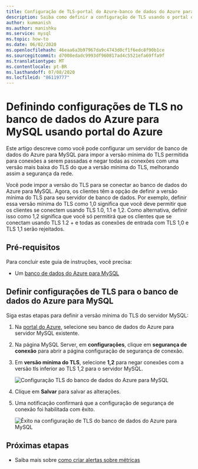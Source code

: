 ```yaml
---
title: Configuração de TLS-portal do Azure-banco de dados do Azure para MySQL
description: Saiba como definir a configuração de TLS usando o portal do Azure para o banco de dados do Azure para MySQL
author: kummanish
ms.author: manishku
ms.service: mysql
ms.topic: how-to
ms.date: 06/02/2020
ms.openlocfilehash: 46eaa6a3b97967da9c4743d0cf1f6edc8f90b1ce
ms.sourcegitcommit: d7008edadc9993df960817ad4c5521efa69ffa9f
ms.translationtype: MT
ms.contentlocale: pt-BR
ms.lasthandoff: 07/08/2020
ms.locfileid: "86119777"
---
```

# <a name="configuring-tls-settings-in-azure-database-for-mysql-using-azure-portal"></a>Definindo configurações de TLS no banco de dados do Azure para MySQL usando portal do Azure

Este artigo descreve como você pode configurar um servidor de banco de dados do Azure para MySQL para impor a versão mínima do TLS permitida para conexões a serem passadas e negar todas as conexões com uma versão mais baixa do TLS do que a versão mínima do TLS, melhorando assim a segurança da rede.

Você pode impor a versão do TLS para se conectar ao banco de dados do Azure para MySQL. Agora, os clientes têm a opção de definir a versão mínima do TLS para seu servidor de banco de dados. Por exemplo, definir essa versão mínima do TLS como 1,0 significa que você deve permitir que os clientes se conectem usando TLS 1.0, 1.1 e 1,2. Como alternativa, definir isso como 1,2 significa que você só permitirá que os clientes que se conectam usando TLS 1.2 + e todas as conexões de entrada com TLS 1,0 e TLS 1,1 serão rejeitados.

## <a name="prerequisites"></a>Pré-requisitos

Para concluir este guia de instruções, você precisa:

* Um [banco de dados do Azure para MySQL](quickstart-create-mysql-server-database-using-azure-portal.md)

## <a name="set-tls-configurations-for-azure-database-for-mysql"></a>Definir configurações de TLS para o banco de dados do Azure para MySQL

Siga estas etapas para definir a versão mínima do TLS do servidor MySQL:

1. Na [portal do Azure](https://portal.azure.com/), selecione seu banco de dados do Azure para servidor MySQL existente.

1. Na página MySQL Server, em **configurações**, clique em **segurança de conexão** para abrir a página configuração de segurança de conexão.

1. Em **versão mínima do TLS**, selecione **1,2** para negar conexões com a versão tls inferior ao TLS 1,2 para o servidor MySQL.

    ![Configuração TLS do banco de dados do Azure para MySQL](./media/howto-tls-configurations/setting-tls-value.png)

1. Clique em **Salvar** para salvar as alterações.

1. Uma notificação confirmará que a configuração de segurança de conexão foi habilitada com êxito.

    ![Êxito na configuração de TLS do banco de dados do Azure para MySQL](./media/howto-tls-configurations/setting-tls-value-success.png)

## <a name="next-steps"></a>Próximas etapas

- Saiba mais sobre [como criar alertas sobre métricas](howto-alert-on-metric.md)